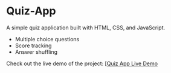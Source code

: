 # Quiz-App

A simple quiz application built with HTML, CSS, and JavaScript.

- Multiple choice questions
- Score tracking
- Answer shuffling

Check out the live demo of the project: [[Quiz App Live Demo](https://appquizcata.netlify.app)
